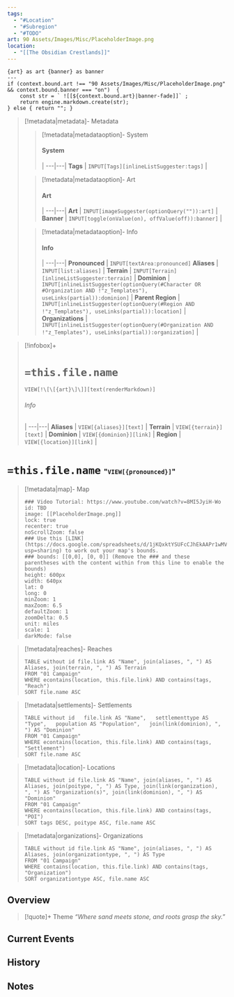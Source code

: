 ```yaml
---
tags:
  - "#Location"
  - "#Subregion"
  - "#TODO"
art: 90 Assets/Images/Misc/PlaceholderImage.png
location:
  - "[[The Obsidian Crestlands]]"
---
```


```meta-bind-js-view 
{art} as art {banner} as banner
--- 
if (context.bound.art !== "90 Assets/Images/Misc/PlaceholderImage.png" && context.bound.banner === "on")  { 
    const str = ` ![[${context.bound.art}|banner-fade]]` ;
    return engine.markdown.create(str); 
} else { return ""; }
```

> [!metadata|metadata]- Metadata 
>> [!metadata|metadataoption]- System
>> #### System
>>  |
>> ---|---|
> **Tags** | `INPUT[Tags][inlineListSuggester:tags]` |
>
>> [!metadata|metadataoption]- Art
>> #### Art
>>  |
>> ---|---|
> **Art** | `INPUT[imageSuggester(optionQuery("")):art]` |
> **Banner** | `INPUT[toggle(onValue(on), offValue(off)):banner]` |
>
>> [!metadata|metadataoption]- Info
>> #### Info
>>  |
>> ---|---|
> **Pronounced** |  `INPUT[textArea:pronounced]`
> **Aliases** | `INPUT[list:aliases]` |
> **Terrain** | `INPUT[Terrain][inlineListSuggester:terrain]` |
> **Dominion** | `INPUT[inlineListSuggester(optionQuery(#Character OR #Organization AND !"z_Templates"), useLinks(partial)):dominion]` |
> **Parent Region** | `INPUT[inlineListSuggester(optionQuery(#Region AND !"z_Templates"), useLinks(partial)):location]` |
> **Organizations** | `INPUT[inlineListSuggester(optionQuery(#Organization AND !"z_Templates"), useLinks(partial)):organization]` |

> [!infobox]+
> # `=this.file.name`
> `VIEW[!\[\[{art}\]\]][text(renderMarkdown)]`
> ###### Info
>  |
> ---|---|
> **Aliases** | `VIEW[{aliases}][text]` |
> **Terrain** | `VIEW[{terrain}][text]` |
> **Dominion** | `VIEW[{dominion}][link]` |
> **Region** | `VIEW[{location}][link]` |

# **`=this.file.name`** <span style="font-size: medium">"`VIEW[{pronounced}]`"</span>

> [!metadata|map]- Map
> ```leaflet
> ### Video Tutorial: https://www.youtube.com/watch?v=8MI5JyiH-Wo
> id: TBD
> image: [[PlaceholderImage.png]]
> lock: true
> recenter: true
> noScrollZoom: false
> ### Use this [LINK](https://docs.google.com/spreadsheets/d/1jKQxktYSUFcCJhEkAAPr1wMVBTqUdpEfA5XveUXI17I/edit?usp=sharing) to work out your map's bounds.
> ### bounds: [[0,0], [0, 0]] (Remove the ### and these parentheses with the content within from this line to enable the bounds)
> height: 600px
> width: 640px
> lat: 0
> long: 0
> minZoom: 1
> maxZoom: 6.5
> defaultZoom: 1
> zoomDelta: 0.5
> unit: miles
> scale: 1
> darkMode: false
> ```

> [!metadata|reaches]- Reaches
> ```dataview
> TABLE without id file.link AS "Name", join(aliases, ", ") AS Aliases, join(terrain, ", ") AS Terrain
> FROM "01 Campaign"
> WHERE econtains(location, this.file.link) AND contains(tags, "Reach")
> SORT file.name ASC
> ```

> [!metadata|settlements]- Settlements
>```dataview
>TABLE without id   file.link AS "Name",   settlementtype AS "Type",   population AS "Population",   join(link(dominion), ", ") AS "Dominion"
>FROM "01 Campaign"
>WHERE econtains(location, this.file.link) AND contains(tags, "Settlement")
>SORT file.name ASC
>```

> [!metadata|location]- Locations
> ```dataview
> TABLE without id file.link AS "Name", join(aliases, ", ") AS Aliases, join(poitype, ", ") AS Type, join(link(organization), ", ") AS "Organization(s)", join(link(dominion), ", ") AS "Dominion"
> FROM "01 Campaign"
> WHERE econtains(location, this.file.link) AND contains(tags, "POI")
> SORT tags DESC, poitype ASC, file.name ASC

> [!metadata|organizations]- Organizations
> ```dataview
> TABLE without id file.link AS "Name", join(aliases, ", ") AS Aliases, join(organizationtype, ", ") AS Type
> FROM "01 Campaign"
> WHERE contains(location, this.file.link) AND contains(tags, "Organization")
> SORT organizationtype ASC, file.name ASC

## Overview 
> [!quote]+ Theme
> *“Where sand meets stone, and roots grasp the sky.”*



## Current Events



## History



## Notes

